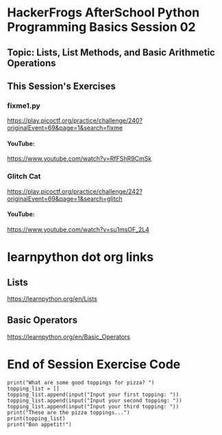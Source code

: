 # HackerFrogs AfterSchool Python Programming Basics Session 02
## Topic: Lists, List Methods, and Basic Arithmetic Operations
## This Session's Exercises
### fixme1.py
https://play.picoctf.org/practice/challenge/240?originalEvent=69&page=1&search=fixme
#### YouTube:
https://www.youtube.com/watch?v=RfFShR9CmSk

### Glitch Cat
https://play.picoctf.org/practice/challenge/242?originalEvent=69&page=1&search=glitch
#### YouTube:
https://www.youtube.com/watch?v=su1msOF_2L4

# learnpython dot org links
## Lists
https://learnpython.org/en/Lists
## Basic Operators
https://learnpython.org/en/Basic_Operators

# End of Session Exercise Code
```
print("What are some good toppings for pizza? ")
topping_list = []
topping_list.append(input("Input your first topping: "))
topping_list.append(input("Input your second topping: "))
topping_list.append(input("Input your third topping: "))
print("These are the pizza toppings...")
print(topping_list)
print("Bon appetit!")
```
